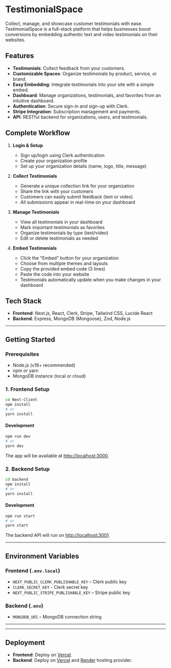# TestimonialSpace

Collect, manage, and showcase customer testimonials with ease. TestimonialSpace is a full-stack platform that helps businesses boost conversions by embedding authentic text and video testimonials on their websites.

## Features
- **Testimonials**: Collect feedback from your customers.
- **Customizable Spaces**: Organize testimonials by product, service, or brand.
- **Easy Embedding**: Integrate testimonials into your site with a simple embed.
- **Dashboard**: Manage organizations, testimonials, and favorites from an intuitive dashboard.
- **Authentication**: Secure sign-in and sign-up with Clerk.
- **Stripe Integration**: Subscription management and payments.
- **API**: RESTful backend for organizations, users, and testimonials.

## Complete Workflow

1. **Login & Setup**
   - Sign up/login using Clerk authentication
   - Create your organization profile
   - Set up your organization details (name, logo, title, message)

2. **Collect Testimonials**
   - Generate a unique collection link for your organization
   - Share the link with your customers
   - Customers can easily submit feedback (text or video)
   - All submissions appear in real-time on your dashboard

3. **Manage Testimonials**
   - View all testimonials in your dashboard
   - Mark important testimonials as favorites
   - Organize testimonials by type (text/video)
   - Edit or delete testimonials as needed

4. **Embed Testimonials**
   - Click the "Embed" button for your organization
   - Choose from multiple themes and layouts
   - Copy the provided embed code (3 lines)
   - Paste the code into your website
   - Testimonials automatically update when you make changes in your dashboard

## Tech Stack
- **Frontend**: Next.js, React, Clerk, Stripe, Tailwind CSS, Lucide React
- **Backend**: Express, MongoDB (Mongoose), Zod, Node.js

---

## Getting Started

### Prerequisites
- Node.js (v18+ recommended)
- npm or yarn
- MongoDB instance (local or cloud)

### 1. Frontend Setup
```bash
cd Next-Client
npm install
# or
yarn install
```

#### Development
```bash
npm run dev
# or
yarn dev
```

The app will be available at [http://localhost:3000](http://localhost:3000).

### 2. Backend Setup
```bash
cd backend
npm install
# or
yarn install
```

#### Development
```bash
npm run start
# or
yarn start
```

The backend API will run on [http://localhost:3001](http://localhost:3001).

---

## Environment Variables

### Frontend (`.env.local`)
- `NEXT_PUBLIC_CLERK_PUBLISHABLE_KEY` – Clerk public key
- `CLERK_SECRET_KEY` - Clerk secret key
- `NEXT_PUBLIC_STRIPE_PUBLISHABLE_KEY` – Stripe public key

### Backend (`.env`)
- `MONGODB_URI` – MongoDB connection string

---

<!-- ## API Overview (Backend)

- `POST /api/organization` – Create a new organization
- `GET /api/admin-organization?admin=...` – List organizations for an admin
- `POST /api/addtextuser` – Add a text testimonial
- `POST /api/addvideouser` – Add a video testimonial
- `GET /api/alluser?admin=...&organizationName=...` – List all testimonials
- `GET /api/textuser?admin=...&organizationName=...` – List text testimonials
- `GET /api/videouser?admin=...&organizationName=...` – List video testimonials
- `POST /api/favorite` – Mark testimonial as favorite
- `POST /api/favorite/remove` – Remove favorite
- `POST /api/delete/testimonial` – Delete a testimonial -->

---

## Deployment
- **Frontend**: Deploy on [Vercel](https://vercel.com/).
- **Backend**: Deploy on [Vercel](https://vercel.com/) and [Render](https://render.com/) hosting provider.

